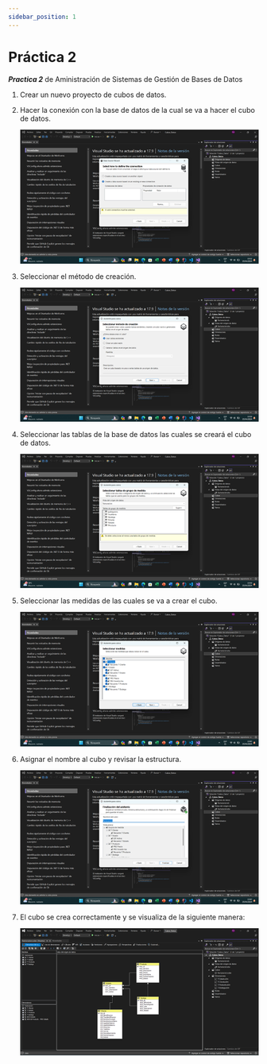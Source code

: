 ```yaml
---
sidebar_position: 1
---
```


# Práctica 2
***Practica 2*** de Aministración de Sistemas de Gestión de Bases de Datos 

1. Crear un nuevo proyecto de cubos de datos.
2. Hacer la conexión con la base de datos de la cual se va a hacer el cubo de datos.

   ![Imagen1](./img/Imagen1.png)

3. Seleccionar el método de creación.

   ![Imagen2](./img/Imagen2.png)

4. Seleccionar las tablas de la base de datos las cuales se creará el cubo de datos.

   ![Imagen3](./img/Imagen3.png)

5. Seleccionar las medidas de las cuales se va a crear el cubo.

   ![Imagen4](./img/Imagen4.png)

6. Asignar el nombre al cubo y revisar la estructura.

   ![Imagen5](./img/Imagen5.png)

7. El cubo se crea correctamente y se visualiza de la siguiente manera:

   ![Imagen6](./img/Imagen6.png)